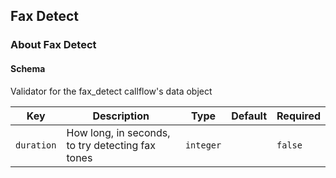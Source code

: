 ## Fax Detect

### About Fax Detect

#### Schema

Validator for the fax_detect callflow's data object



Key | Description | Type | Default | Required
--- | ----------- | ---- | ------- | --------
`duration` | How long, in seconds, to try detecting fax tones | `integer` |   | `false`


